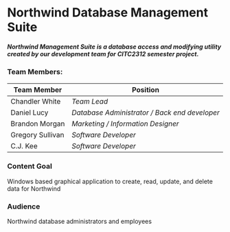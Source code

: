 # Northwind Database Management Suite

##### Northwind Management Suite is a database access and modifying utility created by our development team for CITC2312 semester project.

### Team Members: 
Team Member | Position
------------ | -------------
Chandler White | _Team Lead_
Daniel Lucy | _Database Administrator / Back end developer_
Brandon Morgan | _Marketing / Information Designer_
Gregory Sullivan | _Software Developer_
C.J. Kee | _Software Developer_

### Content Goal
Windows based graphical application to create, read, update, and delete data for Northwind

### Audience 
Northwind database administrators and employees

